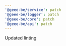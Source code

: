 ```yaml
---
'@geee-be/service': patch
'@geee-be/logger': patch
'@geee-be/core': patch
'@geee-be/api': patch
---
```


Updated linting
